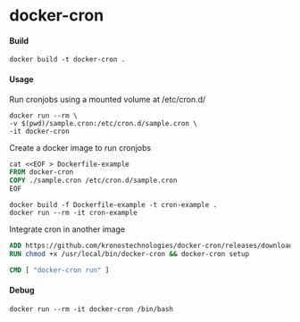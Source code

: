 # docker-cron

#### Build

```Shell
docker build -t docker-cron .
```

#### Usage

Run cronjobs using a mounted volume at /etc/cron.d/

```Shell
docker run --rm \
-v $(pwd)/sample.cron:/etc/cron.d/sample.cron \
-it docker-cron
```

Create a docker image to run cronjobs

```Dockerfile
cat <<EOF > Dockerfile-example
FROM docker-cron
COPY ./sample.cron /etc/cron.d/sample.cron
EOF
```

```Shell
docker build -f Dockerfile-example -t cron-example .
docker run --rm -it cron-example
```

Integrate cron in another image

```Dockerfile
ADD https://github.com/kronostechnologies/docker-cron/releases/download/latest/docker-cron /usr/local/bin/docker-cron
RUN chmod +x /usr/local/bin/docker-cron && docker-cron setup

CMD [ "docker-cron run" ]
```

#### Debug

```Shell
docker run --rm -it docker-cron /bin/bash
```
